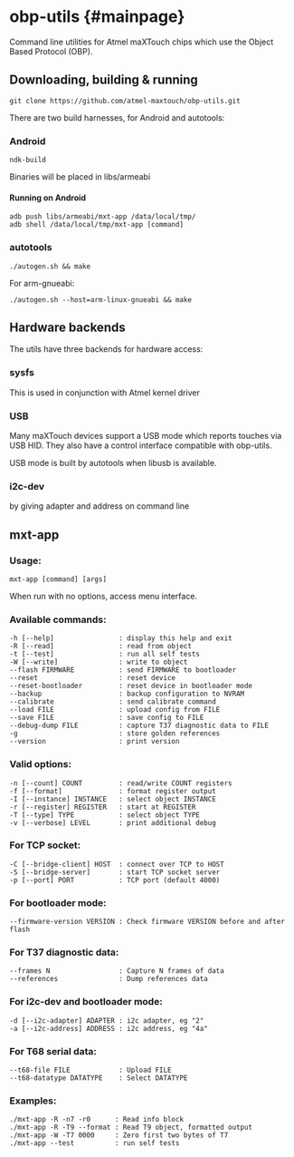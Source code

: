 obp-utils {#mainpage}
=========

Command line utilities for Atmel maXTouch chips which use the Object Based Protocol (OBP).

Downloading, building & running
-------------------------------

    git clone https://github.com/atmel-maxtouch/obp-utils.git

There are two build harnesses, for Android and autotools:

### Android

    ndk-build

Binaries will be placed in libs/armeabi

#### Running on Android

    adb push libs/armeabi/mxt-app /data/local/tmp/
    adb shell /data/local/tmp/mxt-app [command]

### autotools

    ./autogen.sh && make

For arm-gnueabi:

    ./autogen.sh --host=arm-linux-gnueabi && make

Hardware backends
-----------------

The utils have three backends for hardware access:

### sysfs

This is used in conjunction with Atmel kernel driver

### USB

Many maXTouch devices support a USB mode which reports touches via USB HID.
They also have a control interface compatible with obp-utils.

USB mode is built by autotools when libusb is available.

### i2c-dev

by giving adapter and address on command line

mxt-app
-------

### Usage:
    mxt-app [command] [args]

When run with no options, access menu interface.

### Available commands:

    -h [--help]                : display this help and exit
    -R [--read]                : read from object
    -t [--test]                : run all self tests
    -W [--write]               : write to object
    --flash FIRMWARE           : send FIRMWARE to bootloader
    --reset                    : reset device
    --reset-bootloader         : reset device in bootloader mode
    --backup                   : backup configuration to NVRAM
    --calibrate                : send calibrate command
    --load FILE                : upload config from FILE
    --save FILE                : save config to FILE
    --debug-dump FILE          : capture T37 diagnostic data to FILE
    -g                         : store golden references
    --version                  : print version

### Valid options:

    -n [--count] COUNT         : read/write COUNT registers
    -f [--format]              : format register output
    -I [--instance] INSTANCE   : select object INSTANCE
    -r [--register] REGISTER   : start at REGISTER
    -T [--type] TYPE           : select object TYPE
    -v [--verbose] LEVEL       : print additional debug

### For TCP socket:

    -C [--bridge-client] HOST  : connect over TCP to HOST
    -S [--bridge-server]       : start TCP socket server
    -p [--port] PORT           : TCP port (default 4000)

### For bootloader mode:

    --firmware-version VERSION : Check firmware VERSION before and after flash

### For T37 diagnostic data:

    --frames N                 : Capture N frames of data
    --references               : Dump references data

### For i2c-dev and bootloader mode:

    -d [--i2c-adapter] ADAPTER : i2c adapter, eg "2"
    -a [--i2c-address] ADDRESS : i2c address, eg "4a"

### For T68 serial data:

    --t68-file FILE            : Upload FILE
    --t68-datatype DATATYPE    : Select DATATYPE

### Examples:

    ./mxt-app -R -n7 -r0      : Read info block
    ./mxt-app -R -T9 --format : Read T9 object, formatted output
    ./mxt-app -W -T7 0000     : Zero first two bytes of T7
    ./mxt-app --test          : run self tests
